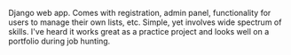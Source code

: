 Django web app.
Comes with registration, admin panel, functionality for users to manage their own lists, etc.
Simple, yet involves wide spectrum of skills. I've heard it works great as a practice project and looks well on a portfolio during job hunting.
